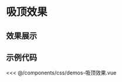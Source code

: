 # 吸顶效果

## 效果展示


<CssDemo />
<script setup>
import CssDemo from '../../../components/css/demos-吸顶效果.vue'
</script>


## 示例代码

<<< @/components/css/demos-吸顶效果.vue

